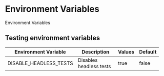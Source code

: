 # Environment Variables

Environment Variables

## Testing environment variables
|Environment Variable|Description|Values|Default|
|----|----|----|----|
|DISABLE_HEADLESS_TESTS| Disables headless tests | true | false
